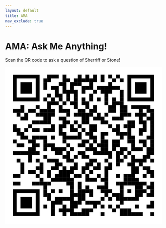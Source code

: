 ```yaml
---
layout: default
title: AMA
nav_exclude: true
---
```


# AMA: Ask Me Anything!

Scan the QR code to ask a question of Sherriff or Stone!

<img style="float: right;" src="/assets/images/AMAQRCode.png">